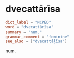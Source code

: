 # dvecattārīsa

``` toml
dict_label = "NCPED"
word = "dvecattārīsa"
summary = "num."
grammar_comment = "feminine"
see_also = ["dvecattāḷīsa"]
```

num.

